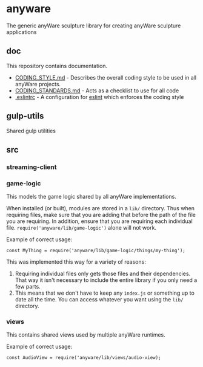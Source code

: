 # anyware
The generic anyWare sculpture library for creating anyWare sculpture applications

## doc

This repository contains documentation.

* [CODING_STYLE.md](CODING_STYLE.md) - Describes the overall coding style to be used in all anyWare projects.
* [CODING_STANDARDS.md](CODING_STANDARDS.md) - Acts as a checklist to use for all code
* [.eslintrc](.eslintrc) - A configuration for [eslint](http://eslint.org) which enforces the coding style

## gulp-utils

Shared gulp utilities

## src

### streaming-client

### game-logic

This  models the game logic shared by all anyWare implementations.

When installed (or built), modules are stored in a `lib/` directory. Thus when requiring files, make sure that you are adding that before the path of the file you are requiring. In addition, ensure that you are requiring each individual file. `require('anyware/lib/game-logic')` alone will not work.

Example of correct usage:

    const MyThing = require('anyware/lib/game-logic/things/my-thing');

This was implemented this way for a variety of reasons:

1. Requiring individual files only gets those files and their dependencies. That way it isn't necessary to include the entire library if you only need a few parts.
2. This means that we don't have to keep any `index.js` or something up to date all the time. You can access whatever you want using the `lib/` directory.

### views

This contains shared views used by multiple anyWare runtimes.

Example of correct usage:

    const AudioView = require('anyware/lib/views/audio-view);
